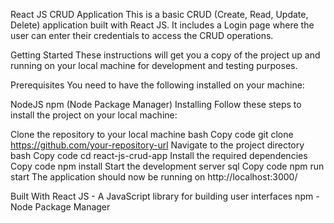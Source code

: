 React JS CRUD Application
This is a basic CRUD (Create, Read, Update, Delete) application built with React JS. It includes a Login page where the user can enter their credentials to access the CRUD operations.

Getting Started
These instructions will get you a copy of the project up and running on your local machine for development and testing purposes.

Prerequisites
You need to have the following installed on your machine:

NodeJS
npm (Node Package Manager)
Installing
Follow these steps to install the project on your local machine:

Clone the repository to your local machine
bash
Copy code
git clone https://github.com/your-repository-url
Navigate to the project directory
bash
Copy code
cd react-js-crud-app
Install the required dependencies
Copy code
npm install
Start the development server
sql
Copy code
npm run start
The application should now be running on http://localhost:3000/

Built With
React JS - A JavaScript library for building user interfaces
npm - Node Package Manager